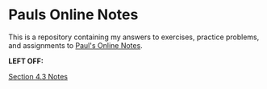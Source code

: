 # Pauls Online Notes

This is a repository containing my answers to exercises, practice problems, and
assignments to [Paul's Online Notes](https://tutorial.math.lamar.edu/).

**LEFT OFF:**

[Section 4.3 Notes](https://tutorial.math.lamar.edu/Classes/Alg/Ellipses.aspx)
